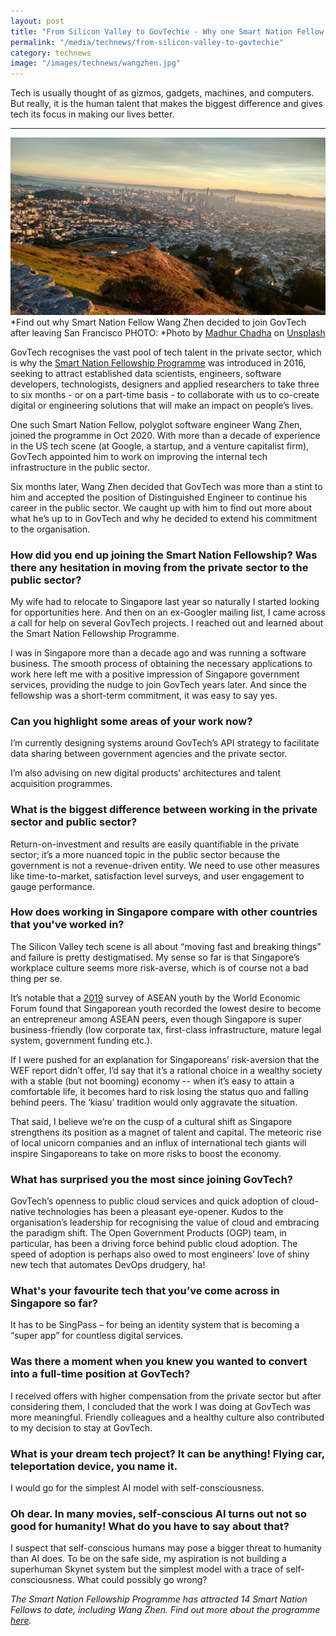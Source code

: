 ```yaml
---
layout: post
title: "From Silicon Valley to GovTechie - Why one Smart Nation Fellow joined the Public Service "
permalink: "/media/technews/from-silicon-valley-to-govtechie"
category: technews
image: "/images/technews/wangzhen.jpg"
---
```

Tech is usually thought of as gizmos, gadgets, machines, and computers. But really, it is the human talent that makes the biggest difference and gives tech its focus in making our lives better. 

---

![San Francisco](/images/technews/wangzhen.jpg)
*Find out why Smart Nation Fellow Wang Zhen decided to join GovTech after leaving San Francisco PHOTO: *Photo by <a href="https://unsplash.com/@madhur?utm_source=unsplash&utm_medium=referral&utm_content=creditCopyText">Madhur Chadha</a> on <a href="https://unsplash.com/s/photos/silicon-valley?utm_source=unsplash&utm_medium=referral&utm_content=creditCopyText">Unsplash</a>
  
  
GovTech recognises the vast pool of tech talent in the private sector, which is why the [Smart Nation Fellowship Programme](https://www.tech.gov.sg/careers/smart-nation-fellowship-programme/) was introduced in 2016, seeking to attract established data scientists, engineers, software developers, technologists, designers and applied researchers to take three to six months - or on a part-time basis - to collaborate with us to co-create digital or engineering solutions that will make an impact on people’s lives.

One such Smart Nation Fellow, polyglot software engineer Wang Zhen, joined the programme in Oct 2020. With more than a decade of experience in the US tech scene (at Google, a startup, and a venture capitalist firm), GovTech appointed him to work on improving the internal tech infrastructure in the public sector. 

Six months later, Wang Zhen decided that GovTech was more than a stint to him and accepted the position of Distinguished Engineer to continue his career in the public sector. We caught up with him to find out more about what he’s up to in GovTech and why he decided to extend his commitment to the organisation.

### **How did you end up joining the Smart Nation Fellowship? Was there any hesitation in moving from the private sector to the public sector?**

My wife had to relocate to Singapore last year so naturally I started looking for opportunities here. And then on an ex-Googler mailing list, I came across a call for help on several GovTech projects. I reached out and learned about the Smart Nation Fellowship Programme. 

I was in Singapore more than a decade ago and was running a software business. The smooth process of obtaining the necessary applications to work here left me with a positive impression of Singapore government services, providing the nudge to join GovTech years later. And since the fellowship was a short-term commitment, it was easy to say yes. 


### Can you highlight some areas of your work now?  

I’m currently designing systems around GovTech’s API strategy to facilitate data sharing between government agencies and the private sector.

I’m also advising on new digital products’ architectures and talent acquisition programmes.


### **What is the biggest difference between working in the private sector and public sector?**

Return-on-investment and results are easily quantifiable in the private sector; it’s a more nuanced topic in the public sector because the government is not a revenue-driven entity. We need to use other measures like time-to-market, satisfaction level surveys, and user engagement to gauge performance.

### **How does working in Singapore compare with other countries that you've worked in?**

The Silicon Valley tech scene is all about “moving fast and breaking things” and failure is pretty destigmatised. My sense so far is that Singapore’s workplace culture seems more risk-averse, which is of course not a bad thing per se. 

It’s notable that a [2019](http://www3.weforum.org/docs/WEF_ASEAN_Youth_Survey_2019_Report.pdf) survey of ASEAN youth by the World Economic Forum found that Singaporean youth recorded the lowest desire to become an entrepreneur among ASEAN peers, even though Singapore is super business-friendly (low corporate tax, first-class infrastructure, mature legal system, government funding etc.).

If I were pushed for an explanation for Singaporeans’ risk-aversion that the WEF report didn’t offer, I’d say that it’s a rational choice in a wealthy society with a stable (but not booming) economy -- when it’s easy to attain a comfortable life, it becomes hard to risk losing the status quo and falling behind peers. The ‘kiasu’ tradition would only aggravate the situation.
 
That said, I believe we’re on the cusp of a cultural shift as Singapore strengthens its position as a magnet of talent and capital. The meteoric rise of local unicorn companies and an influx of international tech giants will inspire Singaporeans to take on more risks to boost the economy.

  
### What has surprised you the most since joining GovTech?

GovTech’s openness to public cloud services and quick adoption of cloud-native technologies has been a pleasant eye-opener. Kudos to the organisation’s leadership for recognising the value of cloud and embracing the paradigm shift. The Open Government Products (OGP) team, in particular, has been a driving force behind public cloud adoption. The speed of adoption is perhaps also owed to most engineers’ love of shiny new tech that automates DevOps drudgery, ha!

### **What's your favourite tech that you’ve come across in Singapore so far?**

It has to be SingPass – for being an identity system that is becoming a “super app” for countless digital services.

### Was there a moment when you knew you wanted to convert into a full-time position at GovTech?

I received offers with higher compensation from the private sector but after considering them, I concluded that the work I was doing at GovTech was more meaningful. Friendly colleagues and a healthy culture also contributed to my decision to stay at GovTech.

### What is your dream tech project? It can be anything! Flying car, teleportation device, you name it. 
 
I would go for the simplest AI model with self-consciousness.
 
### Oh dear. In many movies, self-conscious AI turns out not so good for humanity! What do you have to say about that?
 
I suspect that self-conscious humans may pose a bigger threat to humanity than AI does. To be on the safe side, my aspiration is not building a superhuman Skynet system but the simplest model with a trace of self-consciousness. What could possibly go wrong? 
 
 
*The Smart Nation Fellowship Programme has attracted 14 Smart Nation Fellows to date, including Wang Zhen. Find out more about the programme [here](https://www.tech.gov.sg/careers/smart-nation-fellowship-programme/).*
